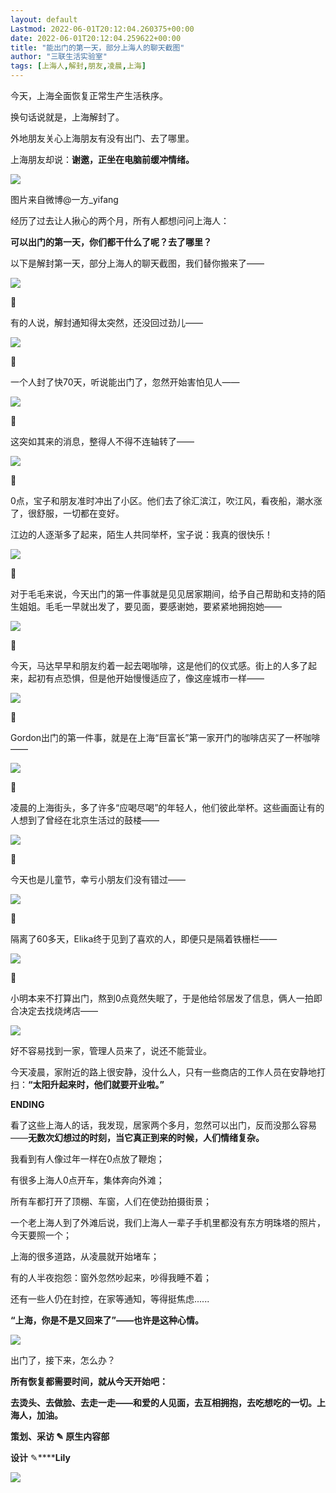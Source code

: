 ```yaml
---
layout: default
Lastmod: 2022-06-01T20:12:04.260375+00:00
date: 2022-06-01T20:12:04.259622+00:00
title: "能出门的第一天，部分上海人的聊天截图"
author: "三联生活实验室"
tags: [上海人,解封,朋友,凌晨,上海]
---
```


今天，上海全面恢复正常生产生活秩序。  

换句话说就是，上海解封了。

外地朋友关心上海朋友有没有出门、去了哪里。

上海朋友却说：**谢邀，正坐在电脑前缓冲情绪。**

![](https://images.weserv.nl/?url=https%3A//mmbiz.qpic.cn/mmbiz_png/rrBWOSuXd7IhIfmq3CojsHbJcdwUKTibMEXGaoJfdeCsxyh3lBeCRg8icFcOuSDHt7t9oZ8Zib7AssRWgVJzvKDuw/640%3Fwx_fmt%3Dpng)

图片来自微博@一方\_yifang

经历了过去让人揪心的两个月，所有人都想问问上海人：

**可以出门的第一天，你们都干什么了呢？去了哪里？**

以下是解封第一天，部分上海人的聊天截图，我们替你搬来了——

![](https://images.weserv.nl/?url=https%3A//mmbiz.qpic.cn/mmbiz_png/rrBWOSuXd7IhIfmq3CojsHbJcdwUKTibMc2RcWGVeicibnHAvoBmK1VKjqqlAKoxhQ2UA7f0DKKNGzN6drhfr5MCw/640%3Fwx_fmt%3Dpng)

**📱**

有的人说，解封通知得太突然，还没回过劲儿——

![](https://images.weserv.nl/?url=https%3A//mmbiz.qpic.cn/mmbiz_png/rrBWOSuXd7IhIfmq3CojsHbJcdwUKTibMic3BibsGEvzEVp0U8qVnp95TPUsa5ryd1JsESEeLFBxUcfGaAuOjXAdw/640%3Fwx_fmt%3Dpng)

**📱**

一个人封了快70天，听说能出门了，忽然开始害怕见人——

![](https://images.weserv.nl/?url=https%3A//mmbiz.qpic.cn/mmbiz_png/rrBWOSuXd7IhIfmq3CojsHbJcdwUKTibMaNjUctF94hAaDic8qw06UckLLM04If33HQvOz6aQeyBnFmHlZfMs1ZQ/640%3Fwx_fmt%3Dpng)

**📱**

这突如其来的消息，整得人不得不连轴转了——

![](https://images.weserv.nl/?url=https%3A//mmbiz.qpic.cn/mmbiz_png/rrBWOSuXd7IhIfmq3CojsHbJcdwUKTibMjDKYmibRL9cy35ruhtXEMlOWfn6WlHxM06Yu5EibCc5R8IJhPsdfSZOg/640%3Fwx_fmt%3Dpng)

**📱**

0点，宝子和朋友准时冲出了小区。他们去了徐汇滨江，吹江风，看夜船，潮水涨了，很舒服，一切都在变好。

江边的人逐渐多了起来，陌生人共同举杯，宝子说：我真的很快乐！

![](https://images.weserv.nl/?url=https%3A//mmbiz.qpic.cn/mmbiz_png/rrBWOSuXd7IhIfmq3CojsHbJcdwUKTibMNHCUYDhDysT91neXCCk8RFUmngiaWkicK7s2ibnYEaic6UW8ric0GnGr4GQ/640%3Fwx_fmt%3Dpng)

****📱****

对于毛毛来说，今天出门的第一件事就是见见居家期间，给予自己帮助和支持的陌生姐姐。毛毛一早就出发了，要见面，要感谢她，要紧紧地拥抱她——

![](https://images.weserv.nl/?url=https%3A//mmbiz.qpic.cn/mmbiz_png/rrBWOSuXd7IhIfmq3CojsHbJcdwUKTibMvAyRvGdBZsf9o7iaCwyh9TSUamD4GPFRJWXN77B6g3oHRQkjgueHcdQ/640%3Fwx_fmt%3Dpng)

  

  

**📱**

今天，马达早早和朋友约着一起去喝咖啡，这是他们的仪式感。街上的人多了起来，起初有点恐惧，但是他开始慢慢适应了，像这座城市一样——

  

![](https://images.weserv.nl/?url=https%3A//mmbiz.qpic.cn/mmbiz_png/rrBWOSuXd7IhIfmq3CojsHbJcdwUKTibM3IaTCic11k1sLlZEPY5ia2hHfpicu92fLtcpoVuZlQBeyibtkZR9tnTBzw/640%3Fwx_fmt%3Dpng)

****📱****

Gordon出门的第一件事，就是在上海“巨富长”第一家开门的咖啡店买了一杯咖啡——  

  

![](https://images.weserv.nl/?url=https%3A//mmbiz.qpic.cn/mmbiz_png/rrBWOSuXd7IhIfmq3CojsHbJcdwUKTibMhqjSQ0VvAFYQ2TaXz9vqkoibx9Nm7iarkgAfFmIcnk4licHnLjUJQPmZQ/640%3Fwx_fmt%3Dpng)

****📱****

凌晨的上海街头，多了许多“应喝尽喝”的年轻人，他们彼此举杯。这些画面让有的人想到了曾经在北京生活过的鼓楼——

![](https://images.weserv.nl/?url=https%3A//mmbiz.qpic.cn/mmbiz_png/rrBWOSuXd7IhIfmq3CojsHbJcdwUKTibMZx1xQJdCFhx0ibehUy2jq9Dblwa0W2VTR9vp0KYXaZegqNrlElQM4Ow/640%3Fwx_fmt%3Dpng)

****📱****

今天也是儿童节，幸亏小朋友们没有错过——

![](https://images.weserv.nl/?url=https%3A//mmbiz.qpic.cn/mmbiz_png/rrBWOSuXd7IhIfmq3CojsHbJcdwUKTibMJqUGrouRzOSFryVAJYUD7hBlv3UcHImjhb8tosp9fFJSUwXYvVlCYA/640%3Fwx_fmt%3Dpng)

  

  

**📱**

隔离了60多天，Elika终于见到了喜欢的人，即便只是隔着铁栅栏——

  

![](https://images.weserv.nl/?url=https%3A//mmbiz.qpic.cn/mmbiz_png/rrBWOSuXd7IhIfmq3CojsHbJcdwUKTibM7icgGP39c9eNFnU4IEicTAXfQ2mPP1vpKicu3aHK26Y5aSwib2sicpM2kvQ/640%3Fwx_fmt%3Dpng)

  

  

**📱**  

小明本来不打算出门，熬到0点竟然失眠了，于是他给邻居发了信息，俩人一拍即合决定去找烧烤店——

![](https://images.weserv.nl/?url=https%3A//mmbiz.qpic.cn/mmbiz_png/rrBWOSuXd7IhIfmq3CojsHbJcdwUKTibMvIOkdR0ytPiadQIibydI2CecJByQUCA7D7Ry7S0y9gLbxmI6agImaEIA/640%3Fwx_fmt%3Dpng)

好不容易找到一家，管理人员来了，说还不能营业。

今天凌晨，家附近的路上很安静，没什么人，只有一些商店的工作人员在安静地打扫：**“太阳升起来时，他们就要开业啦。”**

  

  

**ENDING**  

  

看了这些上海人的话，我发现，居家两个多月，忽然可以出门，反而没那么容易——**无数次幻想过的时刻，当它真正到来的时候，人们情绪复杂。**

我看到有人像过年一样在0点放了鞭炮；

有很多上海人0点开车，集体奔向外滩；

所有车都打开了顶棚、车窗，人们在使劲拍摄街景；

一个老上海人到了外滩后说，我们上海人一辈子手机里都没有东方明珠塔的照片，今天要照一个；

上海的很多道路，从凌晨就开始堵车；

有的人半夜抱怨：窗外忽然吵起来，吵得我睡不着；

还有一些人仍在封控，在家等通知，等得挺焦虑......

**“上海，你是不是又回来了”——也许是这种心情。**

![](https://images.weserv.nl/?url=https%3A//mmbiz.qpic.cn/mmbiz_jpg/rrBWOSuXd7IhIfmq3CojsHbJcdwUKTibM3NcbzZrobL0qpXzAUicsrBpmfCUEgECZ7GR480UibeYV0byibvj1CvE1Q/640%3Fwx_fmt%3Djpeg)

出门了，接下来，怎么办？

**所有恢复都需要时间，就从今天开始吧：**

**去烫头、去做脸、去走一走——和爱的人见面，去互相拥抱，去吃想吃的一切。上海人，加油。**

**策划、采访 ✎ 原生内容部**

****设计**** ✎********Lily****

  

![](https://images.weserv.nl/?url=https%3A//mmbiz.qpic.cn/mmbiz_gif/rrBWOSuXd7JfVFOO2wNS14F8pz9XNq17icxVAUJpUr9Fd0u7icz4u5xen6x7ia9WpsP6aoEJvpWM3QjKrPibKF4qQA/640%3Fwx_fmt%3Dgif)

